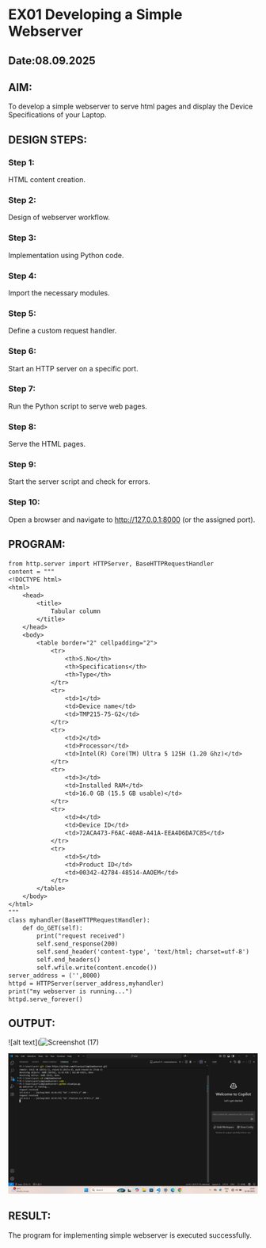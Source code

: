 # EX01 Developing a Simple Webserver
## Date:08.09.2025

## AIM:
To develop a simple webserver to serve html pages and display the Device Specifications of your Laptop.

## DESIGN STEPS:
### Step 1: 
HTML content creation.

### Step 2:
Design of webserver workflow.

### Step 3:
Implementation using Python code.

### Step 4:
Import the necessary modules.

### Step 5:
Define a custom request handler.

### Step 6:
Start an HTTP server on a specific port.

### Step 7:
Run the Python script to serve web pages.

### Step 8:
Serve the HTML pages.

### Step 9:
Start the server script and check for errors.

### Step 10:
Open a browser and navigate to http://127.0.0.1:8000 (or the assigned port).

## PROGRAM:
```
from http.server import HTTPServer, BaseHTTPRequestHandler
content = """
<!DOCTYPE html>
<html>
    <head>
        <title>
            Tabular column
        </title>
    </head>
    <body>
        <table border="2" cellpadding="2">
            <tr>
                <th>S.No</th>
                <th>Specifications</th>
                <th>Type</th>
            </tr>
            <tr>
                <td>1</td>
                <td>Device name</td>
                <td>TMP215-75-G2</td>
            </tr>
            <tr>
                <td>2</td>
                <td>Processor</td>
                <td>Intel(R) Core(TM) Ultra 5 125H (1.20 Ghz)</td>
            </tr>
            <tr>
                <td>3</td>
                <td>Installed RAM</td>
                <td>16.0 GB (15.5 GB usable)</td>
            </tr>
            <tr>
                <td>4</td>
                <td>Device ID</td>
                <td>72ACA473-F6AC-40A8-A41A-EEA4D6DA7C85</td>
            </tr>
            <tr>
                <td>5</td>
                <td>Product ID</td>
                <td>00342-42784-48514-AAOEM</td>
            </tr>
        </table>
    </body>
</html>
"""
class myhandler(BaseHTTPRequestHandler):
    def do_GET(self):
        print("request received")
        self.send_response(200)
        self.send_header('content-type', 'text/html; charset=utf-8')
        self.end_headers()
        self.wfile.write(content.encode())
server_address = ('',8000)
httpd = HTTPServer(server_address,myhandler)
print("my webserver is running...")
httpd.serve_forever()
```

## OUTPUT:
![alt text](<img width="1920" height="1080" alt="Screenshot (17)" src="https://github.com/user-attachments/assets/692f692e-95c2-4fd1-921d-3de07dcff8b9" />

![alt text](<Screenshot (16).png>)

## RESULT:
The program for implementing simple webserver is executed successfully.
